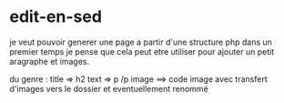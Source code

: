 # edit-en-sed
je veut pouvoir generer une page a partir d'une structure php
dans un premier temps je pense que cela peut etre utiliser pour ajouter un petit aragraphe et images.


du genre :
title => h2
text => p /p
image ==> code image avec transfert d'images vers le dossier et eventuellement renommé
